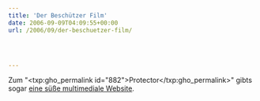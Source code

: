 ```yaml
---
title: 'Der Beschützer Film'
date: 2006-09-09T04:09:55+00:00
url: /2006/09/der-beschuetzer-film/




---
```

Zum "<txp:gho_permalink id="882">Protector</txp:gho_permalink>" gibts sogar [eine süße multimediale Website][1].

 [1]: http://www.theprotectormovie.com/
